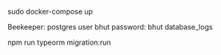 sudo docker-compose up

Beekeeper: postgres user bhut password: bhut database_logs

npm run typeorm migration:run